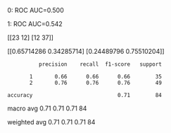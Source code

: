 0: ROC AUC=0.500

1: ROC AUC=0.542

[[23 12]
 [12 37]]

[[0.65714286 0.34285714]
 [0.24489796 0.75510204]]

              precision    recall  f1-score   support

           1       0.66      0.66      0.66        35
           2       0.76      0.76      0.76        49

    accuracy                           0.71        84
   macro avg       0.71      0.71      0.71        84

weighted avg       0.71      0.71      0.71        84